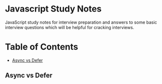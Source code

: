 # Javascript Study Notes

JavaScript study notes for interview preparation and answers to some basic interview questions which will be helpful for cracking interviews.

# Table of Contents
- [Async vs Defer](#async-vs-defer)


## Async vs Defer


